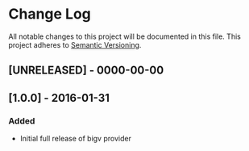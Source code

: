 # Change Log
All notable changes to this project will be documented in this file.
This project adheres to [Semantic Versioning](http://semver.org/).

## [UNRELEASED] - 0000-00-00

## [1.0.0] - 2016-01-31
### Added
- Initial full release of bigv provider
